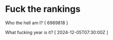 # Fuck the rankings

Who the hell am I?
{ 6969818 }

What fucking year is it?
[ 2024-12-05T07:30:00Z ]
